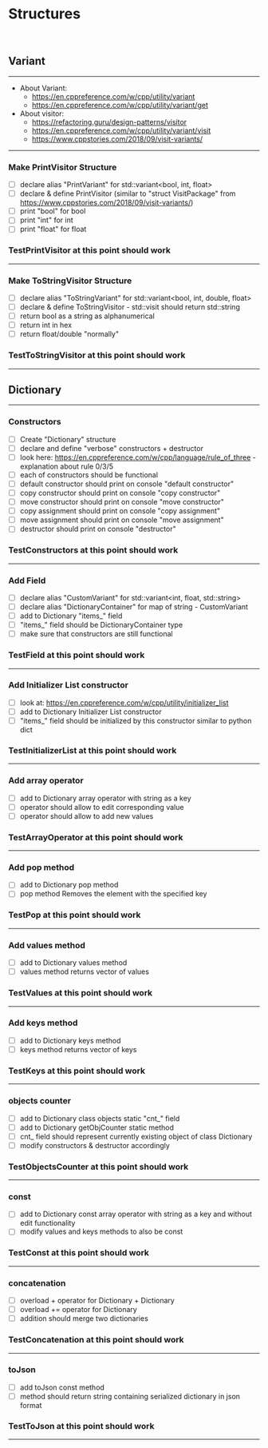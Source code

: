 # Structures

&nbsp;

## **Variant**

---

- About Variant:
  - <https://en.cppreference.com/w/cpp/utility/variant>
  - <https://en.cppreference.com/w/cpp/utility/variant/get>
- About visitor:
  - <https://refactoring.guru/design-patterns/visitor>
  - <https://en.cppreference.com/w/cpp/utility/variant/visit>
  - <https://www.cppstories.com/2018/09/visit-variants/>
  
---

### Make PrintVisitor Structure

- [ ] declare alias "PrintVariant" for std::variant<bool, int, float>
- [ ] declare & define PrintVisitor  (similar to "struct VisitPackage" from <https://www.cppstories.com/2018/09/visit-variants/>)
- [ ] print "bool" for bool
- [ ] print "int" for int
- [ ] print "float" for float

### TestPrintVisitor at this point should work

---
### Make ToStringVisitor Structure

- [ ] declare alias "ToStringVariant" for std::variant<bool, int, double, float>
- [ ] declare & define ToStringVisitor - std::visit should return std::string
- [ ] return bool as a string as alphanumerical
- [ ] return int in hex
- [ ] return float/double "normally"

### TestToStringVisitor at this point should work

---


## **Dictionary**

---

### Constructors

- [ ] Create "Dictionary" structure
- [ ] declare and define "verbose" constructors + destructor
- [ ] look here: <https://en.cppreference.com/w/cpp/language/rule_of_three> - explanation about rule 0/3/5
- [ ] each of constructors should be functional
- [ ] default constructor should print on console "default constructor"
- [ ] copy constructor should print on console "copy constructor"
- [ ] move constructor should print on console "move constructor"
- [ ] copy assignment should print on console "copy assignment"
- [ ] move assignment should print on console "move assignment"
- [ ] destructor should print on console "destructor"

### TestConstructors at this point should work

---

### Add Field

- [ ] declare alias "CustomVariant" for std::variant<int, float, std::string>
- [ ] declare alias "DictionaryContainer" for map of string - CustomVariant
- [ ] add to Dictionary "items_" field
- [ ] "items_" field should be DictionaryContainer type
- [ ] make sure that constructors are still functional

### TestField at this point should work

---

### Add Initializer List constructor

- [ ] look at: <https://en.cppreference.com/w/cpp/utility/initializer_list>
- [ ] add to Dictionary Initializer List constructor
- [ ] "items_" field should be initialized by this constructor  similar to python dict

### TestInitializerList at this point should work

---

### Add array operator

- [ ] add to Dictionary array operator with string as a key
- [ ] operator should allow to edit corresponding value
- [ ] operator should allow to add new values

### TestArrayOperator at this point should work

---

### Add pop  method

- [ ] add to Dictionary pop method
- [ ] pop method Removes the element with the specified key

### TestPop at this point should work

---

### Add values method

- [ ] add to Dictionary values method
- [ ] values method returns vector of values

### TestValues at this point should work

---

### Add keys method

- [ ] add to Dictionary keys method
- [ ] keys method returns vector of keys

### TestKeys at this point should work

---

### objects counter

- [ ] add to Dictionary class objects static "cnt_" field
- [ ] add to Dictionary getObjCounter static method
- [ ] cnt_ field should represent currently existing object of class Dictionary
- [ ] modify constructors & destructor accordingly

### TestObjectsCounter at this point should work

---

### const

- [ ] add to Dictionary const array operator with string as a key and without edit functionality
- [ ] modify values and keys methods to also be const

### TestConst at this point should work

---

### concatenation

- [ ] overload + operator for Dictionary + Dictionary
- [ ] overload += operator for Dictionary
- [ ] addition should merge two dictionaries

### TestConcatenation at this point should work

---

### toJson

- [ ] add toJson const method
- [ ] method should return string containing serialized dictionary in json format

### TestToJson at this point should work

---

